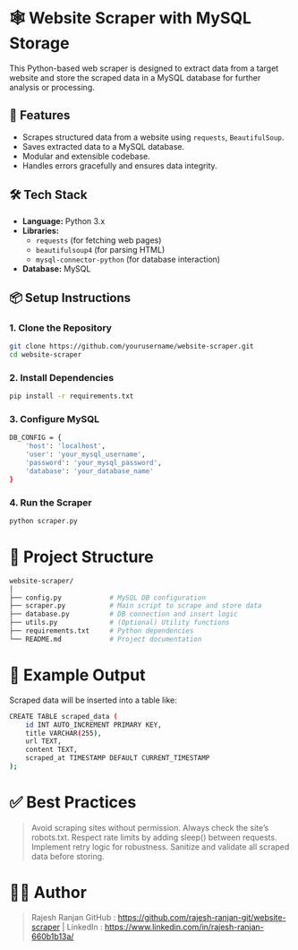 # 🕸️ Website Scraper with MySQL Storage

This Python-based web scraper is designed to extract data from a target website and store the scraped data in a MySQL database for further analysis or processing.

## 🚀 Features

- Scrapes structured data from a website using `requests`, `BeautifulSoup`.
- Saves extracted data to a MySQL database.
- Modular and extensible codebase.
- Handles errors gracefully and ensures data integrity.

## 🛠️ Tech Stack

- **Language:** Python 3.x  
- **Libraries:** 
  - `requests` (for fetching web pages)
  - `beautifulsoup4` (for parsing HTML)
  - `mysql-connector-python` (for database interaction)
- **Database:** MySQL

## 📦 Setup Instructions

### 1. Clone the Repository

```bash
git clone https://github.com/yourusername/website-scraper.git
cd website-scraper
```

### 2. Install Dependencies

```bash
pip install -r requirements.txt
```

### 3. Configure MySQL

```bash
DB_CONFIG = {
    'host': 'localhost',
    'user': 'your_mysql_username',
    'password': 'your_mysql_password',
    'database': 'your_database_name'
}
```

### 4. Run the Scraper

```bash
python scraper.py
```

# 📁 Project Structure

```bash
website-scraper/
│
├── config.py            # MySQL DB configuration
├── scraper.py           # Main script to scrape and store data
├── database.py          # DB connection and insert logic
├── utils.py             # (Optional) Utility functions
├── requirements.txt     # Python dependencies
└── README.md            # Project documentation
```

# 🧪 Example Output

Scraped data will be inserted into a table like:

```bash
CREATE TABLE scraped_data (
    id INT AUTO_INCREMENT PRIMARY KEY,
    title VARCHAR(255),
    url TEXT,
    content TEXT,
    scraped_at TIMESTAMP DEFAULT CURRENT_TIMESTAMP
);
```

# ✅ Best Practices

> Avoid scraping sites without permission. Always check the site’s robots.txt.
> Respect rate limits by adding sleep() between requests.
> Implement retry logic for robustness.
> Sanitize and validate all scraped data before storing.

# 👨‍💻 Author
> Rajesh Ranjan
> GitHub : https://github.com/rajesh-ranjan-git/website-scraper | LinkedIn : https://www.linkedin.com/in/rajesh-ranjan-660b1b13a/